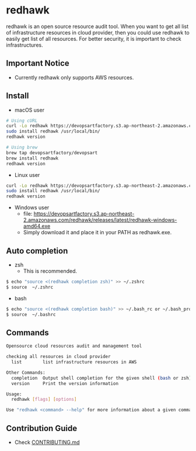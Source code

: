 # redhawk
redhawk is an open source resource audit tool. When you want to get all list of infrastructure resources in cloud provider,
then you could use redhawk to easily get list of all resources. For better security, it is important to check infrastructures.

## Important Notice
- Currently redhawk only supports AWS resources.

## Install
* macOS user
```bash
# Using cURL
curl -Lo redhawk https://devopsartfactory.s3.ap-northeast-2.amazonaws.com/redhawk/releases/latest/redhawk-darwin-amd64
sudo install redhawk /usr/local/bin/
redhawk version

# Using brew
brew tap devopsartfactory/devopsart
brew install redhawk
redhawk version
```

* Linux user
```bash
curl -Lo redhawk https://devopsartfactory.s3.ap-northeast-2.amazonaws.com/redhawk/releases/latest/redhawk-linux-amd64
sudo install redhawk /usr/local/bin/
redhawk version
```

* Windows user
  - file: https://devopsartfactory.s3.ap-northeast-2.amazonaws.com/redhawk/releases/latest/redhawk-windows-amd64.exe
  - Simply download it and place it in your PATH as redhawk.exe.
  
  
 ## Auto completion
- zsh 
  - This is recommended.
 ```bash
$ echo "source <(redhawk completion zsh)" >> ~/.zshrc
$ source  ~/.zshrc
```

- bash 
 ```bash
$ echo "source <(redhawk completion bash)" >> ~/.bash_rc or ~/.bash_profile
$ source  ~/.bashrc
```

## Commands 
```bash
Opensource cloud resources audit and management tool

checking all resources in cloud provider
  list        list infrastructure resources in AWS

Other Commands:
  completion  Output shell completion for the given shell (bash or zsh)
  version     Print the version information

Usage:
  redhawk [flags] [options]

Use "redhawk <command> --help" for more information about a given command.
```

## Contribution Guide
- Check [CONTRIBUTING.md](CONTRIBUTING.md)
